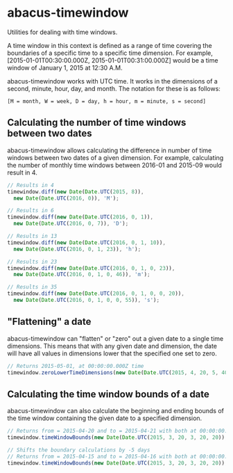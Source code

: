 abacus-timewindow
===

Utilities for dealing with time windows.

A time window in this context is defined as a range of time covering the
boundaries of a specific time to a specific time dimension. For example,
[2015-01-01T00:30:00.000Z, 2015-01-01T00:31:00.000Z] would be a time window
of January 1, 2015 at 12:30 A.M.

abacus-timewindow works with UTC time. It works in the dimensions of a
second, minute, hour, day, and month. The notation for these is as follows:
```
[M = month, W = week, D = day, h = hour, m = minute, s = second]
```

Calculating the number of time windows between two dates
---
abacus-timewindow allows calculating the difference in number of time
windows between two dates of a given dimension. For example, calculating
the number of monthly time windows between 2016-01 and 2015-09 would result
in 4.

```javascript
// Results in 4
timewindow.diff(new Date(Date.UTC(2015, 8)),
  new Date(Date.UTC(2016, 0)), 'M');

// Results in 6
timewindow.diff(new Date(Date.UTC(2016, 0, 1)),
  new Date(Date.UTC(2016, 0, 7)), 'D');

// Results in 13
timewindow.diff(new Date(Date.UTC(2016, 0, 1, 10)),
  new Date(Date.UTC(2016, 0, 1, 23)), 'h');

// Results in 23
timewindow.diff(new Date(Date.UTC(2016, 0, 1, 0, 23)),
  new Date(Date.UTC(2016, 0, 1, 0, 46)), 'm');

// Results in 35
timewindow.diff(new Date(Date.UTC(2016, 0, 1, 0, 0, 20)),
  new Date(Date.UTC(2016, 0, 1, 0, 0, 55)), 's');
```

"Flattening" a date
---
abacus-timewindow can "flatten" or "zero" out a given date to a single
time dimensions. This means that with any given date and dimension,
the date will have all values in dimensions lower that the specified one
set to zero.

```javascript
// Returns 2015-05-01, at 00:00:00.000Z time
timewindow.zeroLowerTimeDimensions(new Date(Date.UTC(2015, 4, 20, 5, 40)), 'M');
```

Calculating the time window bounds of a date
---
abacus-timewindow can also calculate the beginning and ending bounds of the
time window containing the given date to a specified dimension.

```javascript
// Returns from = 2015-04-20 and to = 2015-04-21 with both at 00:00:00:000Z
timewindow.timeWindowBounds(new Date(Date.UTC(2015, 3, 20, 3, 20, 20)), 'D');

// Shifts the boundary calculations by -5 days
// Returns from = 2015-04-15 and to = 2015-04-16 with both at 00:00:00:000Z
timewindow.timeWindowBounds(new Date(Date.UTC(2015, 3, 20, 3, 20, 20)), 'D', -5);
```
